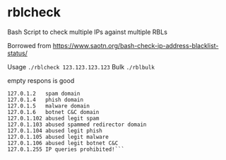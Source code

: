 # rblcheck
Bash Script to check multiple IPs against multiple RBLs

Borrowed from https://www.saotn.org/bash-check-ip-address-blacklist-status/

Usage `./rblcheck 123.123.123.123`
Bulk `./rblbulk`

empty respons is good

```Return Codes	Data Source
127.0.1.2	spam domain
127.0.1.4	phish domain
127.0.1.5	malware domain
127.0.1.6	botnet C&C domain
127.0.1.102	abused legit spam
127.0.1.103	abused spammed redirector domain
127.0.1.104	abused legit phish
127.0.1.105	abused legit malware
127.0.1.106	abused legit botnet C&C
127.0.1.255	IP queries prohibited!```
